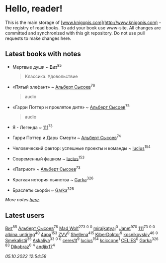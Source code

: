 # Hello, reader!
This is the main storage of [www.knigopis.com](http://www.knigopis.com) - the registry of read books.
To add your book use www-site. All changes are committed and synchronized with this git repository.
Do not use pull requests to make changes here.


## Latest books with notes
* Мертвые души ~ [Вит](users/300/300273923-vkontakte)<sup>85</sup>
    > Классика. Удовольствие

* «Пятый элефант» ~ [Альберт Сысоев](users/474/47446642-vkontakte)<sup>76</sup>
    > audio

* «Гарри Поттер и проклятое дитя» ~ [Альберт Сысоев](users/474/47446642-vkontakte)<sup>75</sup>
    > audio

* Я - Легенда ~ [111](users/309/309238388536274478-mailru)<sup>73</sup>

* Гарри Поттер и Дары Смерти ~ [Альберт Сысоев](users/474/47446642-vkontakte)<sup>74</sup>

* Человеческий фактор: успешные проекты и команды ~ [lucius](users/838/83820536-yandex)<sup>154</sup>

* Современный фашизм ~ [lucius](users/838/83820536-yandex)<sup>153</sup>

* «Патриот» ~ [Альберт Сысоев](users/474/47446642-vkontakte)<sup>73</sup>

* Краткая история пьянства ~ [Garka](users/115/115753719718250012620-google)<sup>326</sup>

* Браслеты скорби ~ [Garka](users/115/115753719718250012620-google)<sup>325</sup>


_More notes [here](latest_books_with_notes.md)._


## Latest users
[Вит](users/300/300273923-vkontakte)<sup>85</sup> 
[Альберт Сысоев](users/474/47446642-vkontakte)<sup>76</sup> 
[Mad Wolf](users/947/94738840-vkontakte)<sup>273</sup> 
[](users/102/102375178059323955131-google)<sup>0</sup> 
[](users/109/109291740181625976424-google)<sup>0</sup> 
[mirajkatyaj](users/390/390992061-vkontakte)<sup>0</sup> 
[Janet](users/108/108113656204404967440-google)<sup>970</sup> 
[111](users/309/309238388536274478-mailru)<sup>73</sup> 
[](users/118/118051777446155250178-google)<sup>0</sup> 
[](users/109/109176126475581739292-google)<sup>0</sup> 
[albina_untiring](users/257/2579695-vkontakte)<sup>40</sup> 
[4apa](users/117/117392596378069249667-google)<sup>153</sup> 
[ZVV](users/109/109534713472613716565-google)<sup>0</sup> 
[Shellena](users/134/13413591548892934957-mailru)<sup>415</sup> 
[KiberDoktor](users/109/109373108116388043138-google)<sup>9</sup> 
[kosnikovskiy](users/118/118261627879855357372-google)<sup>46</sup> 
[](users/542/542146738-vkontakte)<sup>0</sup> 
[Smekalistii](users/864/86487125-vkontakte)<sup>35</sup> 
[Askaliya](users/326/326783541-vkontakte)<sup>33</sup> 
[](users/125/1253541370-yandex)<sup>0</sup> 
[](users/112/112821924557903899027-google)<sup>0</sup> 
[ceres1t](users/100/100546060776709792770-google)<sup>9</sup> 
[lucius](users/838/83820536-yandex)<sup>154</sup> 
[kciccone](users/133/13328144-vkontakte)<sup>1</sup> 
[CELIES](users/216/21699811-yandex)<sup>0</sup> 
[Garka](users/115/115753719718250012620-google)<sup>326</sup> 
[](users/153/1537586159620888-facebook)<sup>83</sup> 
[Dikobraz](users/104/104735674681844430637-google)<sup>0</sup> 
[](users/101/101368518035734751027-google)<sup>4</sup> 
[andjix17](users/111/111107669790056792515-google)<sup>4</sup> 


_05.10.2022 12:54:58_
